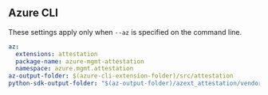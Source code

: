 ## Azure CLI

These settings apply only when `--az` is specified on the command line.

``` yaml $(az)
az:
  extensions: attestation
  package-name: azure-mgmt-attestation
  namespace: azure.mgmt.attestation
az-output-folder: $(azure-cli-extension-folder)/src/attestation
python-sdk-output-folder: "$(az-output-folder)/azext_attestation/vendored_sdks/attestation"
```

